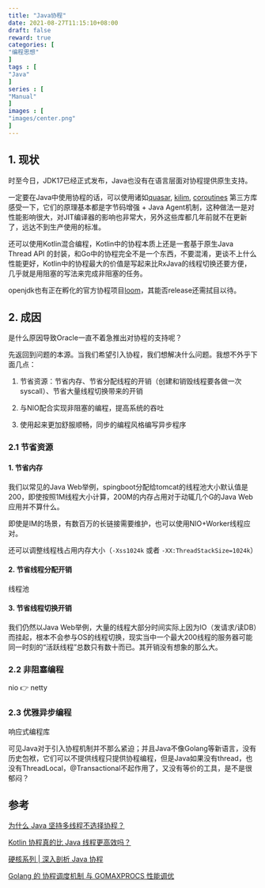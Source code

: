 ```yaml
---
title: "Java协程"
date: 2021-08-27T11:15:10+08:00
draft: false
reward: true
categories: [
"编程思想"
]
tags : [
"Java"
]
series : [
"Manual"
]
images : [
"images/center.png"
]
---
```


[comment]: <> "# Java协程"

## 1. 现状

时至今日，JDK17已经正式发布，Java也没有在语言层面对协程提供原生支持。

一定要在Java中使用协程的话，可以使用诸如[quasar](https://github.com/puniverse/quasar), [kilim](https://github.com/kilim/kilim), [coroutines](https://github.com/offbynull/coroutines) 第三方库感受一下，它们的原理基本都是字节码增强 + Java Agent机制，这种做法一是对性能影响很大，对JIT编译器的影响也非常大，另外这些库都几年前就不在更新了，远达不到生产使用的标准。

还可以使用Kotlin混合编程，Kotlin中的协程本质上还是一套基于原生Java Thread API 的封装，和Go中的协程完全不是一个东西，不要混淆，更谈不上什么性能更好，Kotlin中的协程最大的价值是写起来比RxJava的线程切换还要方便，几乎就是用阻塞的写法来完成非阻塞的任务。

openjdk也有正在孵化的官方协程项目[loom](https://github.com/openjdk/loom)，其能否release还需拭目以待。

## 2. 成因

是什么原因导致Oracle一直不着急推出对协程的支持呢？

先返回到问题的本源。当我们希望引入协程，我们想解决什么问题。我想不外乎下面几点：

1. 节省资源：节省内存、节省分配线程的开销（创建和销毁线程要各做一次syscall）、节省大量线程切换带来的开销

3. 与NIO配合实现非阻塞的编程，提高系统的吞吐

4. 使用起来更加舒服顺畅，同步的编程风格编写异步程序

### 2.1 节省资源

#### 1. 节省内存

我们以常见的Java Web举例，spingboot分配给tomcat的线程池大小默认值是200，即使按照1M线程大小计算，200M的内存占用对于动辄几个G的Java Web应用并不算什么。

即使是IM的场景，有数百万的长链接需要维护，也可以使用NIO+Worker线程应对。

还可以调整线程栈占用内存大小（`-Xss1024k` 或者  `-XX:ThreadStackSize=1024k`）

#### 2. 节省线程分配开销

线程池

#### 3. 节省线程切换开销

我们仍然以Java Web举例，大量的线程大部分时间实际上因为IO（发请求/读DB）而挂起，根本不会参与OS的线程切换，现实当中一个最大200线程的服务器可能同一时刻的“活跃线程”总数只有数十而已。其开销没有想象的那么大。

### 2.2 非阻塞编程

nio 👉 netty

### 2.3 优雅异步编程

响应式编程库

可见Java对于引入协程机制并不那么紧迫；并且Java不像Golang等新语言，没有历史包袱，它们可以不提供线程只提供协程编程，但是Java如果没有thread，也没有ThreadLocal，@Transactional不起作用了，又没有等价的工具，是不是很郁闷？

## 参考

[为什么 Java 坚持多线程不选择协程？](https://www.zhihu.com/question/332042250)

[Kotlin 协程真的比 Java 线程更高效吗？](https://segmentfault.com/a/1190000021548651)

[硬核系列 | 深入剖析 Java 协程](https://xie.infoq.cn/article/cef6d2931a54f85142d863db7)

[Golang 的 协程调度机制 与 GOMAXPROCS 性能调优](https://juejin.cn/post/6844903662553137165)

